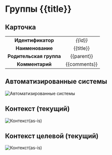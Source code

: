 # Группы {{title}}

## Карточка
|                         |              |
|:-----------------------:|:------------:|
|    **Идентификатор**    |   *{{id}}*   |
|    **Наименование**     |  {{title}}   |
| **Родительская группа** |  {{parent}}  |
|     **Комментарий**     | {{comments}} |

## Автоматизированные системы
![Автоматизированные системы](@entity/kadzo.v2023.systems/systems_by_group?group_id={{id}})

## Контекст (текущий) 
![Контекст(as-is)](@entity/kadzo.v2023.group_context/group_context_asis?group={{id}})

## Контекст целевой (текущий) 
![Контекст(as-is)](@entity/kadzo.v2023.group_context/group_context_tobe?group={{id}})
